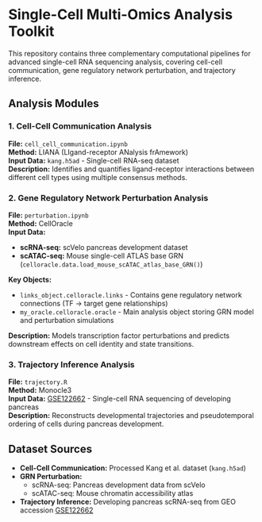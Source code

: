 # Single-Cell Multi-Omics Analysis Toolkit

This repository contains three complementary computational pipelines for advanced single-cell RNA sequencing analysis, covering cell-cell communication, gene regulatory network perturbation, and trajectory inference.

## Analysis Modules

### 1. Cell-Cell Communication Analysis
**File:** `cell_cell_communication.ipynb`  
**Method:** LIANA (LIgand-receptor ANalysis frAmework)  
**Input Data:** `kang.h5ad` - Single-cell RNA-seq dataset  
**Description:** Identifies and quantifies ligand-receptor interactions between different cell types using multiple consensus methods.

### 2. Gene Regulatory Network Perturbation Analysis
**File:** `perturbation.ipynb`  
**Method:** CellOracle  
**Input Data:** 
- **scRNA-seq:** scVelo pancreas development dataset
- **scATAC-seq:** Mouse single-cell ATLAS base GRN (`celloracle.data.load_mouse_scATAC_atlas_base_GRN()`)

**Key Objects:**
- `links_object.celloracle.links` - Contains gene regulatory network connections (TF → target gene relationships)
- `my_oracle.celloracle.oracle` - Main analysis object storing GRN model and perturbation simulations

**Description:** Models transcription factor perturbations and predicts downstream effects on cell identity and state transitions.

### 3. Trajectory Inference Analysis
**File:** `trajectory.R`  
**Method:** Monocle3  
**Input Data:** [GSE122662](https://www.ncbi.nlm.nih.gov/geo/query/acc.cgi?acc=GSE122662) - Single-cell RNA sequencing of developing pancreas  
**Description:** Reconstructs developmental trajectories and pseudotemporal ordering of cells during pancreas development.

## Dataset Sources

- **Cell-Cell Communication:** Processed Kang et al. dataset (`kang.h5ad`)
- **GRN Perturbation:** 
  - scRNA-seq: Pancreas development data from scVelo
  - scATAC-seq: Mouse chromatin accessibility atlas
- **Trajectory Inference:** Developing pancreas scRNA-seq from GEO accession [GSE122662](https://www.ncbi.nlm.nih.gov/geo/query/acc.cgi?acc=GSE122662)
